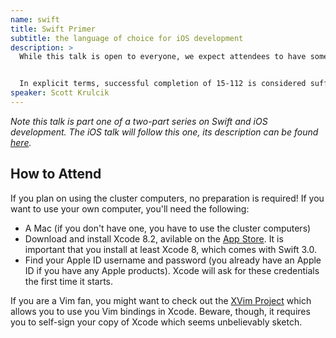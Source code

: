 ```yaml
---
name: swift
title: Swift Primer
subtitle: the language of choice for iOS development
description: >
  While this talk is open to everyone, we expect attendees to have some object-oriented programming (OOP) experience. We will assume you understand terms like 'class,' 'object,' and 'instantiate,' as well as the basic idea of inheritance.


  In explicit terms, successful completion of 15-112 is considered sufficient experience. If you only took 110 or AP Computer Science, you're on the fence, but probably still fine.
speaker: Scott Krulcik
---
```


_Note this talk is part one of a two-part series on Swift and iOS development.
The iOS talk will follow this one, its description can be found
[here](../ios-dev/)._

## How to Attend

If you plan on using the cluster computers, no preparation is required!
If you want to use your own computer, you'll need the following:

- A Mac (if you don't have one, you have to use the cluster computers)
- Download and install Xcode 8.2, avilable on the [App Store][xcode]. It is important that you install at least Xcode 8, which comes with Swift 3.0.
- Find your Apple ID username and password (you already have an Apple ID if you have any Apple products). Xcode will ask for these credentials the first time it starts.

If you are a Vim fan, you might want to check out the [XVim Project][xvim] which allows you to use you Vim bindings in Xcode. Beware, though, it requires you to self-sign your copy of Xcode which seems unbelievably sketch.

[xcode]: https://itunes.apple.com/us/app/xcode/id497799835?mt=12
[xvim]: https://github.com/XVimProject/XVim
